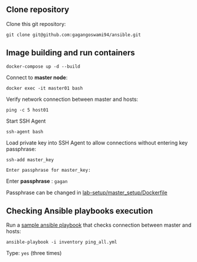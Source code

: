 ## Clone repository

Clone this git repository:

`git clone git@github.com:gagangoswami94/ansible.git`

## Image building and run containers

`docker-compose up -d --build`

Connect to **master node**:

`docker exec -it master01 bash`

Verify network connection between master and hosts:

`ping -c 5 host01`

Start SSH Agent

`ssh-agent bash`

Load private key into SSH Agent to allow connections without entering key passphrase:

`ssh-add master_key`

    Enter passphrase for master_key:

Enter **passphrase** : `gagan`

Passphrase can be changed in [lab-setup/master_setup/Dockerfile](./lab-setup/master_setup/Dockerfile)

## Checking Ansible playbooks execution

Run a [sample ansible playbook](./lab-setup/master_setup/sample/ping.yml) that checks connection between master and hosts:

`ansible-playbook -i inventory ping_all.yml`


Type: `yes` (three times)